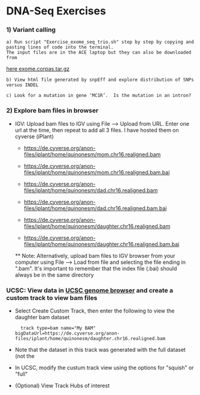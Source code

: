 # DNA-Seq Exercises


### 1) Variant calling
	a) Run script "Exercise_exome_seq_trio.sh" step by step by copying and pasting lines of code into the terminal.  
	The input files are in the ACE laptop but they can also be downloaded from 
[here exome.corpas.tar.gz](https://s3.amazonaws.com/ace-uganda/exome.corpas.tar.gz)

	b) View html file generated by snpEff and explore distribution of SNPs versus INDEL
    
    c) Look for a mutation in gene ‘MC1R’.  Is the mutation in an intron? 
    

### 2) Explore bam files in browser
* IGV: Upload bam files to IGV using File --> Upload from URL.  Enter one url at the time, then repeat to add all 3 files.  I have hosted them on cyverse (iPlant)
    * https://de.cyverse.org/anon-files/iplant/home/quinonesm/mom.chr16.realigned.bam
    * https://de.cyverse.org/anon-files/iplant/home/quinonesm/mom.chr16.realigned.bam.bai
  
    * https://de.cyverse.org/anon-files/iplant/home/quinonesm/dad.chr16.realigned.bam
    * https://de.cyverse.org/anon-files/iplant/home/quinonesm/dad.chr16.realigned.bam.bai
    
    * https://de.cyverse.org/anon-files/iplant/home/quinonesm/daughter.chr16.realigned.bam
    * https://de.cyverse.org/anon-files/iplant/home/quinonesm/daughter.chr16.realigned.bam.bai
    
    ** Note: Alternatively, upload bam files to IGV browser from your computer using File --> Load from file and selecting the file ending in ".bam".  It's important to remember that the index file (.bai) should always be in the same directory
   
### UCSC: View data in [UCSC genome browser](https://genome.ucsc.edu/) and create a custom track to view bam files

* Select Create Custom Track, then enter the following to view the daughter bam dataset
		
		track type=bam name="My BAM" bigDataUrl=https://de.cyverse.org/anon-files/iplant/home/quinonesm/daughter.chr16.realigned.bam

* Note that the dataset in this track was generated with the full dataset (not the 
* In UCSC, modify the custum track view using the options for "squish" or "full"
* (Optional) View Track Hubs of interest 
    
    
    
  


